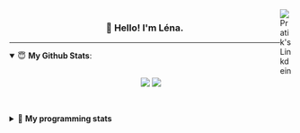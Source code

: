 <!--
<a href="https://twitter.com" target="_blank" rel="nofollow">
 <img align="right" alt="Pratik's Twitter" width="22px" src="https://cdn.jsdelivr.net/npm/simple-icons@v3/icons/twitter.svg" />
</a> 

-->
<a href="https://www.linkedin.com/in/lenagiacalone/" target="_blank" rel="nofollow">
 <img align="right" alt="Pratik's Linkdein" width="22px" src="https://cdn.jsdelivr.net/npm/simple-icons@v3/icons/linkedin.svg" />
</a>



<h3 align="center">👋 Hello! I'm Léna.</h3>

---

<!--
**lgiacalo/lgiacalo** is a ✨ _special_ ✨ repository because its `README.md` (this file) appears on your GitHub profile.

Here are some ideas to get you started:

- 🔭 I’m currently working on ...
- 🌱 I’m currently learning ...
- 👯 I’m looking to collaborate on ...
- 🤔 I’m looking for help with ...
- 💬 Ask me about ...
- 📫 How to reach me: ...
- 😄 Pronouns: ...
- ⚡ Fun fact: ...
-->

<details open>
 <summary> 😇 <b>My Github Stats</b>: </summary>
<br>
<p align = "center">
  <img src = "https://github-readme-stats.vercel.app/api?username=lgiacalo&show_icons=true&theme=nord" width="420">
  <img src = "https://github-readme-stats.vercel.app/api/top-langs/?username=lgiacalo&layout=compact&theme=nord">
</p>
 
<br>
<p align = "center">
  <imp src = "https://github-readme-stats.vercel.app/api/wakatime?username=lgiacalo&theme=nord">
</p>

</details>

<details>
 <summary>🤖 <b>My programming stats</b></summary>
 <br>
 
<!--START_SECTION:waka-->
![Lines of code](https://img.shields.io/badge/From%20Hello%20World%20I%27ve%20Written-956132%20lines%20of%20code-blue)

**🐱 My Github Data** 

> 🏆 431 Contributions in the Year 2021
 > 
> 📦 296.9 kB Used in Github's Storage 
 > 
> 🚫 Not Opted to Hire
 > 
> 📜 44 Public Repositories 
 > 
> 🔑 32 Private Repositories  
 > 
**I'm a Night 🦉** 

```text
🌞 Morning    156 commits    ███░░░░░░░░░░░░░░░░░░░░░░   14.09% 
🌆 Daytime    397 commits    █████████░░░░░░░░░░░░░░░░   35.86% 
🌃 Evening    444 commits    ██████████░░░░░░░░░░░░░░░   40.11% 
🌙 Night      110 commits    ██░░░░░░░░░░░░░░░░░░░░░░░   9.94%

```
📅 **I'm Most Productive on Thursday** 

```text
Monday       167 commits    ███░░░░░░░░░░░░░░░░░░░░░░   15.09% 
Tuesday      160 commits    ███░░░░░░░░░░░░░░░░░░░░░░   14.45% 
Wednesday    212 commits    ████░░░░░░░░░░░░░░░░░░░░░   19.15% 
Thursday     216 commits    █████░░░░░░░░░░░░░░░░░░░░   19.51% 
Friday       159 commits    ███░░░░░░░░░░░░░░░░░░░░░░   14.36% 
Saturday     73 commits     █░░░░░░░░░░░░░░░░░░░░░░░░   6.59% 
Sunday       120 commits    ██░░░░░░░░░░░░░░░░░░░░░░░   10.84%

```


📊 **This Week I Spent My Time On** 

```text
⌚︎ Time Zone: Europe/Paris

💬 Programming Languages: 
JavaScript               23 hrs 58 mins      █████████████████░░░░░░░░   69.31% 
SQL                      4 hrs 21 mins       ███░░░░░░░░░░░░░░░░░░░░░░   12.58% 
Twig                     3 hrs 22 mins       ██░░░░░░░░░░░░░░░░░░░░░░░   9.77% 
Other                    2 hrs 25 mins       █░░░░░░░░░░░░░░░░░░░░░░░░   7.02% 
JSON                     26 mins             ░░░░░░░░░░░░░░░░░░░░░░░░░   1.3%

🔥 Editors: 
VS Code                  34 hrs 35 mins      █████████████████████████   100.0%

🐱‍💻 Projects: 
pappers-engine           20 hrs 6 mins       ██████████████░░░░░░░░░░░   58.15% 
pappers-importers        14 hrs 28 mins      ██████████░░░░░░░░░░░░░░░   41.85%

💻 Operating System: 
Mac                      34 hrs 35 mins      █████████████████████████   100.0%

```

**I Mostly Code in C** 

```text
C                        26 repos            ████████░░░░░░░░░░░░░░░░░   33.33% 
JavaScript               13 repos            ████░░░░░░░░░░░░░░░░░░░░░   16.67% 
HTML                     8 repos             ██░░░░░░░░░░░░░░░░░░░░░░░   10.26% 
Shell                    8 repos             ██░░░░░░░░░░░░░░░░░░░░░░░   10.26% 
C++                      4 repos             █░░░░░░░░░░░░░░░░░░░░░░░░   5.13%

```


**Timeline**

![Chart not found](https://raw.githubusercontent.com/lgiacalo/lgiacalo/main/charts/bar_graph.png) 


<!--END_SECTION:waka-->

</details>
